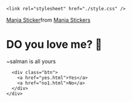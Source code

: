 <!DOCTYPE html>
<html lang="en">
  <head>
    <meta charset="UTF-8" />
    <meta name="viewport" content="width=device-width, initial-scale=1.0" />
    <title>Ask Her Out</title>

    <link rel="stylesheet" href="./style.css" />
  </head>
  <body>
    <div class="container">
      <div
        class="tenor-gif-embed"
        data-postid="22885016"
        data-share-method="host"
        data-aspect-ratio="1.04918"
        data-width="100%"
      >
        <a href="https://tenor.com/view/manja-gif-22885016">Manja Sticker</a
        >from
        <a href="https://tenor.com/search/manja-stickers">Manja Stickers</a>
      </div>
      <script
        type="text/javascript"
        async
        src="https://tenor.com/embed.js"
      ></script>
      <h1>DO you love me? 🤗</h1>
      <p>~salman is all yours</p>

      <div class="btn">
        <a href="yes.html">Yes</a>
        <a href="no1.html">No</a>
      </div>
    </div>
  </body>
</html>
